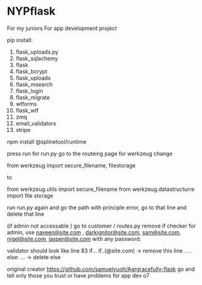 # NYPflask
For my juniors
For app development project 

pip install:

1) flask_uploads.py
2)	flask_sqlachemy
3)	flask
4)	flask_bcrypt
5)	flask_uploads
6)	flask_msearch
7)	flask_login
8)	flask_migrate
9)	wtforms
10)	flask_wtf
11)	zmq
12)	email_validators
13)	stripe

npm install @splinetool/runtime

press run for run.py
go to the routeing page for werkzeug
change

from werkzeug import secure_filename, filestorage

to

from werkzeug.utils import secure_filename
from werkzeug.datastructurre import file storage

run run.py again and go the path with principle error, go to that line and delete that line

(if admin not accessable )
go to customer / routes.py
remove if checker for admin, use naveen@site.com , darkignitor@site.com, sam@site.com, nigel@site.com, jasper@site.com with any password.

validator should look like line 83
if...
	if..(@site.com) -> remove this line
.
.
.
	else:
		... -> delete else

original creator
https://github.com/samuelyuoh/Agrgracefully-flask
 go and tell only those you trust or have problems for app dev o7
